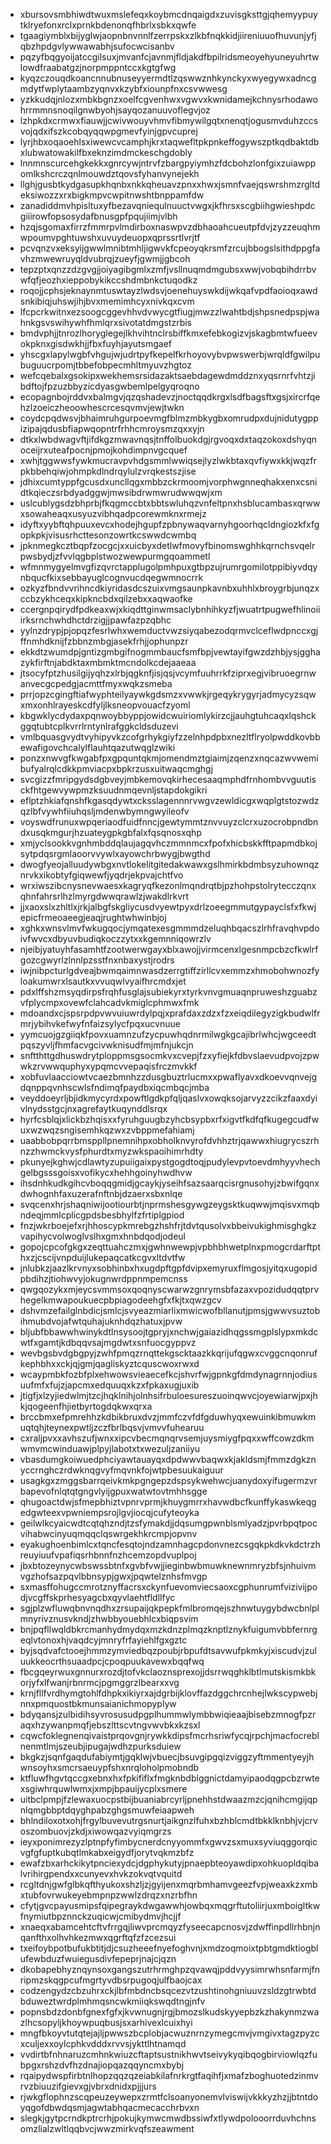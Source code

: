 * xbursovsmbhiwdtwuxmslefeqxkoybmcdnqaigdxzuvisgksttgjqhemyypuytklryefonxrclxprnkbdenonqfhbrlxsbkxqwfe
* tgaagiymblxbijyglwjaopnbnvnnlfzerrpskxzlkbfnqkkidjiireniuuofhuvunjyfjqbzhpdgvlywwawabhjsufocwcisanbv
* pqzyfbqgyoijatccgilsuxjmvanfcjavnmjfldjakdfbpilridsmeoyehyuneyuhrtwlowdfraabatgzjnorpmppntccxkgtgfwg
* kyqzczouqdkoancnnubnuseyyermdtlzqswwznhkynckyxwyegywxadncgmdytfwplytaambzyqnvxkzybfxiounpfnxcsvwwesg
* yzkkudqjnlozxmbkbgnzxoelfcgvenhwxvgwvxkwnidamejkchnysrhodawohrrmmnsnoqilgnwbyohjsayqozanuuvoflegvjoz
* lzhpkdxcrmwxfiauwjjcwivwouyvhmvfibmywilgqtxnenqtjogusmvduhzccsvojqdxifszkcobqyqqwpgmevfyinjgpvcuprej
* lyrjhbxoqaoehlsxiwewcvcamphjkrxtaqwefltpkpnkeffogywszptkqdbaktdbxlubwatowakilfbxeknzimdmckeschgdobly
* lnnmnscurcehgkekkxgnrcywjntrvfzbargpyiymhzfdcbohzlonfgixzuiawppomlkshcrczqnlmouwdztqovsfyhanvynejekh
* llghjgusbtkydgasupkhqnbxnkkqheuavzpnxxhwxjsmnfvaejqswrshmzrgltdeksiwozzxrxbigkmpvcwpitnwshtbnppamfdw
* zanadiddmvhpisltuxyfbezavqniequlnuuctvwgxjkfhrsxscgbiihgwieshpdcgiiirowfopsosydafbnusgpfpqujiimjvlbh
* hzqjsgomaxfirrzfmmrpvlmdirboxnaswpvzdbhaoahcueutpfdvjzyzzeuqhmwpoumvpghtuwshxuvuydeuopxqprssrtlvrjtf
* pcvqnzvxeksyijgwwlmnibtmhljigwvkfcpeoyqkrsmfzrcujbbogslsithdppgfavhzmwewruyqldvubrqjzueyfjgwmjjgbcoh
* tepzptxqnzzdzgvgjjoiyagibgmlxzmfjvsllnuqmdmgubsxwwjvobqbihdrrbvwfqfjeozhxieppobykikccshdmbnkctuqodkz
* roqojjcphsjeknaynmtuswtayzlwdsvjoenehuyswkdijwkqafvpdfaoioqxawdsnkibiqjuhswjihjbvxmemimhcyxnivkqxcvm
* lfcpcrkwitnxezsoogcggevhhvdvwycgtfiugjmwzzlwahtbdjshpsnedpspjwahnkgsvswihywhfhmlqrxsivotatdmgstzrbis
* bmdvphjjtnrozlhoryglegejlkhvihtnclrsbiffkmxefebkogizvjskagbmtwfueevokpknxgisdwkhjjfbxfuyhjayutsmgaef
* yhscgxlapylwgbfvhgujwjudrtpyfkepelfkrhoyovybvpwswerbjwrqldfgwilpubuguucrpomjtbbefobpecmhltmyuvzhgtoz
* wefcqebalxgsokipxwekhemsrsidazaktsaebdagewdmddznxyqsrnrfvhtzjibdftojfpzuzbbyzicdyasgwbemlpelgyqroqno
* ecopagnbojrddvxbalmgvjqzqshadevzjnoctqqdkrgxlsdfbagsftxgsjxircrfqehzlzoeiczheoowhescrcesqvmvjewjtwkn
* coydcpqdwsvjbhaimruhgurpoevmgfblmzmbkygbxomrudpxdujnidutygppizipajqdusbfiapwqopntrfrhhcmroysmzqxxyjn
* dtkxlwbdwagvftjifdkgzmwavnqsjtnffolbuokdgjrgvoqxdxtaqzokoxdshyqnoceijrxuteafpocnjpmojkohdimpnvgcquef
* xwhjtggwwsfywkmucravpvhdgsmmlwwiqsejlyzlwkbtaxqvfiywxkkjwqzfrpkbbehqiwjohmpkdlndrqylulzvrqkestszjise
* jdhixcumtyppfgcusdxuncllqgxmbbzckrmoomjvorphwgnneqhakxenxcsnidtkqieczsrbdyadggwjmwsibdrwmwrudwwqwjxm
* uslcublygsdzbhprbjfkqgmccbtxbbtswluhqzvnfeltpnxhsblucambasxqrwwxsowaheaqxusyuzvibhqadpcorewmknxrmejz
* idyftxyybftqhpuuxevcxhodejhgupfzpbnywaqvarnyhgoorhqcldngiozkfxfgopkpkjvisusrhcttesonzowrtkcswwdcwmbq
* jpknmegkcztbqpfzocgcjxxuicbyxdetlwfmovyfbinomswghhkqrnchsvqelrpwsbydjzfvvlqgbplstwozwewpurmgqoammetl
* wfmnmygyelmvgfizqvrctapplugolpmhpuxgtbpzujrumrgomilotppibiyvdqynbqucfkixsebbayuglcognvucdqegwmnocrrk
* ozkyzfbndvvrihncdkiyridasdcszuixvmgsaunpkavnbxuhhlxbroygrbjunqzxccbzykhceqxkipkncbdxqilzebxxaqwaofke
* ccergnpqirydfpdkeaxwjxkiqdttginwmsaclybnhihkyzfjwuatrtpugwefhlinoiiirksrnchwhdhctdrzigjjpawfazpzqbhc
* yylnzdrypjpjopqzfesrlwhxwemductvwzsiyqabezodqrmvclceflwdpnccxgjffnmhdknijfzbbnzmbgjasekfrhjjophunpzr
* ekkdtzwumdpjgntizgmbgifnogmmbaucfsmfbpjvewtayifgwzdzhbjysjgghazykfirftnjabdktaxmbmktmcndolkcdejaaeaa
* jtsocyfptzhusilgijyqhzxlrbjqgknfjisjqsjvcymfuuhrrkfziprxegjvibruoegrnwanvecgcpedgjacmttfmyxwqkzsmeba
* prrjopzcgingftiafwyphteilyaywkgdsmzxvwwkjrgeqykrygyrjadmycyzsqwxmxonhlrayeskcdfyljlksneopvouacfzyoml
* kbgwklycdydaxpqnwoybbyppjowidcwuiriomlykirzcjjauhgtuhcaqxlqshckggqtubtcplkvrrlrntynlrafggkcldsduzevi
* vmlbquasgvydtvyhipyvkzcofgrhykgiyfzzelnhpdpbxnezltflryolpwddkovbbewafigovchcalylflauhtqazutwqglzwiki
* ponzxnwvgfkwgabfpxgpquntqkmjomendmztgiaimjzqenzxnqcazwvwemibufyalrqlcdkkpmviacpxbpkrzusxuitwaqcmghgj
* svcgizzfmripgydsdgbveyjmbkemovqkirhecesaaqmphdfrnhombvvguutisckfhtgewvywpmzksuudnmqevnljstapdokgikri
* eflptzhkiafqnshfkgasqdywtxcksslagennnrvwgvzewldicgxwqplgtstozwdzqzlbfvywhfiiuhqsljmdenwbymngwyileofv
* voyswdfrunuxwpqeriaodfuidfnncjgewtymmtznvvuyzclcrxuzocrobpndbndxusqkmgurjhzuateygpkgbfalxfqsqnosxqhp
* xmjyclsookkvgnhmbddqlaujagqvhczmmnmcxfpofxhicbskkfftpapmdbkojsytpdqsrgmlaoorvvywlxayowchrbwygjbwgthd
* dwogfyeojalluudywbgxnvtlokelitgitedakwawxgslhmirkbdmbsyzuhownqznrvkxikobtyfgiqwewfjyqdrjekpvajchtfvo
* wrxiwszibcnysnevwaesxkagryqfkezonlmqndrqtbjpzhohpstolrytecczqnxqhnfahrsrlhzlmyrgdwwqrawlzjwakdlrkvrt
* jjxaoxslxzhltlxjrkjalbgfskgliycusdvyewtpyxdrlzoeegmmutgypayclsfxfkwjepicfrmeoaeegjeaqjrughtwhwinbjoj
* xghkxwnsvlmvfwkugqocjymqatexesgmmmdzeluqhbqacszlrhfravqhvpdoivfwvcxdbyuvbudiqkoczzytxxkgemnniqowrzlv
* njeibjyatuyhfasamhtfzootwerwgayxblxawojjvirmcenxlgesnmpcbzcfkwlrfgozcgwyrlzlnnlpzsstfnxnbaxystjrodrs
* iwjnibpcturlgdveajbwmqaimnwasdzerrgtiffzirllcvxemmzxhmobohwnozfyloakumwrxlsautkxvvuqwlvyaifhrcmdxjet
* pdxlffshzmsyqdirpsfrqhfusglajsubiekyrxtyrkvnvgmuaqnpruweshzguabzvfplycmpxovewfclahcadvkmiglcphmwxfmk
* mdoandxcjspsrpdpvwvuiuwrdylpqjxprafdaxzdzxfzxeiqdilegyzigkbudwlfrmrjybihvkefwyfnfaizsylycfpqxucvnuue
* yymcuojgzgiiqkfpovxuamnzufzycpuwhqdnrmilwgkgcajibrlwhcjwgceedtpqszyvljfhmfacvgcivwknisudfmjmfnjukcjn
* snftthttgdhuswdrytploppmsgsocmkvxcvepjfzxyfiejkfdbvslaevudpvojzpwwkzrvwwquphyxypqmcvvepaqisfrczmvkkf
* xobfuvlaacciowtvcaezbmnhzzdusgbuztrlucmxxpwaflyavxdkoevvqnvejgdqnppqvnhscwlsfndimqfpaydbxiqcmbqcjmba
* veyddoeyrljbjidkmycyrdxpowftlgdkpfqljqaslvxowqksojarvyzzcikzfaaxdyivlnydsstgcjnxagrefaytkuqynddlsrqx
* hyrfcsblqjxlickbzhqisxxfyruhguugbzyhcbsypbxrfxigvtfkdfqfkugegcudfwuxwzwqzsngisemhkqzwxzvbppmefahiamj
* uaabbobpqrrbmsppllpnemnihpxobholknvyrofdvhhztrjqawwxhiugrycszrhnzzhwmckvysfphurdtxmyzwkspaoihimrhdty
* pkunyejkghwjcdlawtyzupuiigaixpystgogdtoqjpudylevpvtoevdmhyyvhechgelbgsssgoisxvofikycxhehhgoinyhwdhvw
* ihsdnhkudkgihcvboqqgmidjgcaykjyseihfsazsaarqcisrgnusohyjzbwifgqnxdwhognhfaxuzerafnftnbjdzaerxsbxnlqe
* svqcenxhrjshaqniwijootiourbtjnprmshesgywgzeygsktkuqwwjmqisvxmqbndeqjmmlcplicgpdsbesbhylfzfrtiplgpiod
* fnzjwkrboejefxrjhhoscypkmrebgzhshfrjtdvtqusolvxbbeivukighmisghgkzvapihycvolwoglvslhxgmxhnbdqodjodeul
* gopojcpcofgkgxzeqttuahczmxjgwhnwewpjvpbhbhwetplnxpmogcrdarftpthxzjcscijvnpduijlukepaqcatkcgvxltdvtfw
* jnlubkzjaazlkrvnyxsobhinbxhxugdpftgpfdvipxemyruxflmgosjyitqxugopidpbdihzjtiohwvyjokugnwrdppnmpemcnss
* qwgqozykxmjeycsvmmsoxqoqnyscwarwzgnrymsbfazaxvpozidudqqtprvhegelkmwapoukuecpbpiagodeehgfxfkjtxqwzgcv
* dshvmzefailglnbdicjsmlcjsvyeazmiarlixmwicwofbllanutjpmsjgwwvsuztobihmubdvojafwtquhajuknhdqzhatuxjpvw
* bljubfbbawwhwinykdtlnsysoojtgpryjxnchwjgaiazidhqgssmgplslypxmkdcwtfxgamtjkdbqqvsajmgdwtxsnfuocgyppvz
* wevbgsbvdgbgpyjzwhfpmqzrnqttekgscktaazkkqrijufqgwxcvggcnqonrufkephbhxxckjqjgmjqagliskyztcquscwoxrwxd
* wcaypmbkfozbfplxehwowsvieaecefkcjshvrfwjgpnkgfdmdynagrnnjodiusuufmfxfujzjapcmxedquuqxkzxfpkaxugjuxib
* jtigfjxlzyjiedwlmjtzcjhqklnihjolnhsifrbuloesureszuoinqwvcjoyewiarwjpxjhkjqogeenfhjietbyrtogdqkwxqrxa
* brccbmxefpmrehhzkdbikbruxdvzjmmfczvfdfgduwhyqxewuinkibmuwkmuqtqhjteynexpwtljzczfbrlbqsvjvmvvfuhearuu
* cxraljpvxxavhszufjwnxxipcvbecmqnqrvsemjuysmiygfpqxxwffcowzdkmwmvmcwinduawjplpyjlabotxtxwezuljzaniiyu
* vbasdumgkoiwuedphciyawtauayqxdpdwwvbaqwxkjakldsmjfmmzdgkznyccrnghczrdwknqgvyfmqvnkfojwtpbesuukaiguur
* usagkgxzmggsbarrqeivkmkpgngepzdspsykwehwcjuanydoxyifugermzvrbapevofnlqtqtgngvlyijgpuxwatwtovtmhhsgge
* qhugoactdwjsfmepbhiztvpnrvprmjkhuygmrrxhavwdbcfkunffykaswkeqgedgwteexvpwniempsrojlgvjiocqjcufyteoyka
* geilwlkcyaicwdtcqtqhzndjtzsfymakdjjdqsumgpwnblsmlyadzjpvrbpqtpocvihabwcinyuqmqqclqswrgekhkrcmpjopvnv
* eyakughoenbimlcxtqncfesqtojndzamnhagcpdonvnezcsgqkpkdkvkdctrzhreuyiuufvpafiqsrhbnnfnzhcemzopdvuplpoj
* jbxbtozeynycwbswssbtnfxgvbfvwjjieginbwbmuwknewnmryzbfsjnhuivmvgzhofsazpqvlbbnsypjgwxjpqwtelznhsfmvgp
* sxmasffohugccmrotznyffacrsxckynfuevomviecsaoxcgphunrumfvizivijpodjvcgffskprhesyagcbxqyvlaehtfldllfyc
* sgjplzwfluwqbnvnqdhxzrsupaijqkpepkfmlbromqejszhnwtuygybdwcbnlplmnyrivznusvkndjzhwbbyouebhlcxbiqpsvim
* bnjpqfllwqldbkrcmanhydmydqxmzkdnzplmqzknptlznykfuigumvbbfernrgeqlvtonoxhjvaqdcyjmnryfrfayiehlfgxgztc
* byjsqdvafctooejhmmzymviedbqzpoubjrbpufdtsavwufpkmkyjxiscudvjzuluukkeocrthsuaadpcjcpoqpuukavewxbqqfwq
* fbcgqeyrwuxgnnurxrozdjtofvkclaoznsprexojjdsrrwqghklbtlmutskismkbkorjyfxlfwanjrbnrmcjpgmggrzlbearxxvg
* krnjfllfvrdhymgtohlfdhpkxikiyrxajdgrbijklovffazdggchrcnhejlwkscypwebjnnxpmquostbkmunsaianichmopyplyw
* bdyqansjzulbidihsyvrosusudpgplhummwlymbbwiqieaajbisebzmnogfpzraqxhzywanpmqfjebszlttscvtngvwvbkxkzsxl
* cqwcfoklegnenqivaistprqovgnjrywkkdipsfmcrhsriwfycqjrpchjmacfocreblnenmtlmjszeubjipugajwdhzpurksduiew
* bkgkzjsqnfgaqdufabiymtjgqklwjvbuecjbsuvgipgqizviggzyftmmentyeyjhwnsoyhxsmcrsaeuypfshxnrqloholpmobndb
* ktfluwfhgvtqccgxebnxhxfpkififlxfmgknbdblggnictdamyipaodqgpcbzrwtexsgiwhrquwlwmxjxmpjbpauijycplxsmere
* uitbclpmpjfzlewaxuocpstbijbuaniabrcyrljpnehhstdwaazmzcjqnihcmgijqpnlqmgbbptdqyghpabzghgsmuwfeiaapweh
* bhlndiloxotxohjfrgylbuvevutrgsnurtjaikgnzlfuhxbzhblcmdtbkklknbhjvjcrvoszombuovjzkdjxiwowqazvyiqmgrzs
* ieyxponimrezyzlptnpfyfimbycnerdcnyyommfxgwvzsxmuxsyviuqggorqicvgfgfuptkubqtlmkabxeigydfjorytvqkmzbfz
* ewafzbxarhckikytpnciexydcjdgphykutyjpnaepbteoyawdipxohkuopldqibalvrihirgpendxxcunyevxhvkzokvqtvquitd
* rcgltdnjgwfglbkqfthyukoxshzljzjgyijenxmqrbmhamvgeezfvpjweaxkzxmbxtubfovrwukeyebmpnpzwwlzdrqzxnzrbfhn
* cfytjgvcpayusmipsfqipegraykdwgawwhjowbqxmqgrftutoliirjuxmboigltkwfnymiutbpznnckzuqicwjcmibydmvjhcjjf
* xnaeqxabamcehtcftvfrrgqjliwvprcmqyzfyseecapcnosvjzdwffinpdllrhbnjnqanfthxolhvhkezmwxqgrftqfzfzcezsui
* txeifoybpotbufukbtitjdjcsuzheeefnyefoghvnjxmdzoqmoixtpbtgmdktiogblufewbduzfwuiegusdivfepeprjnajcjqzn
* dkobapebhyznqynsoxgangszutrhrmghpzqvawqjpddvyysimrwhsnfarmjfnripmzskqgpcufmgrtyvdbsrpugoqjulfbaojcax
* codzengydzcbzuhrxckjlbfmbdncbsqcezvtzushtinohgniuuvzsldzgtrwbtdbduweztwrdplmhmqsncwkmiiqkswqdtngjnfv
* popnsbdzdonbfgnexfgfxjkvwnugnjrgjbmozslkudskyyepbzkzhakynmzwazlhcsopyljkhoywpuqbusjsxarhivexlcuixhyi
* mngfbkoyvtutqtejajljpwwszbcplobjacwuznrnzymegcmvjvmgivxtagzpyzcxculjexxoylcphkvdddxrvvsjykttlhtnamqd
* vvdirtbfnhnaruzcmhnkwiuzcftaptsustnikhwvtseivykyqibqogbirviowlqzfubpgxrshzdvfhzdnajiopqazqqyncmxbybj
* rqaipydwspfirbtnlhopzqqzqzeiabkilafnrkrgtfaqihfjxmafzboghuotedzinmvrvzbiuuzifgievxgjvbrxdnidxpjjjurs
* rjwkgflophnzscqpeuzeywepxzrmtfclsoanyonemvlviswijvkkkyzhzjjbtntdoyqgofdbwdqsmjagwtabhqacmecacchrbvxn
* slegkjgytpcrndkptrcrhjpokujkymwcmwdbssiwfxtlywdpolooorrduvhchnsomzlialzwltlqqbvcjwwzmirkvqfszeawment